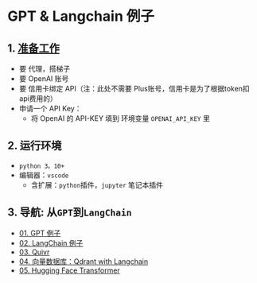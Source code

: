 # GPT & Langchain 例子

## 1. [准备工作](src/share/00_setup.md)

+ 要 代理，搭梯子
+ 要 OpenAI 账号
+ 要 信用卡绑定 API（注：此处不需要 Plus账号，信用卡是为了根据token扣api费用的）
+ 申请一个 API Key：
    - 将 OpenAI 的 API-KEY 填到 环境变量 `OPENAI_API_KEY` 里

## 2. 运行环境

+ `python 3。10+` 
+ 编辑器：`vscode`
    - 含扩展：`python`插件，`jupyter` 笔记本插件

## 3. 导航: 从`GPT`到`LangChain`

+ [01. GPT 例子](src/share/01_chagpt.ipynb)
+ [02. LangChain 例子](src/share/02_langchain.ipynb)
+ [03. Quivr](src/share/03_quivr/README.md)
+ [04. 向量数据库：Qdrant with Langchain](src/share/04_qdrant/README.md)
+ [05. Hugging Face Transformer](src/share/05_hugging_face/README.md)